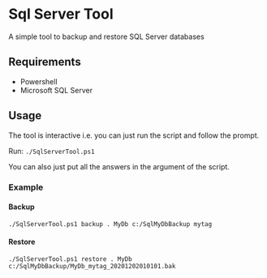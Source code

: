 # Sql Server Tool

A simple tool to backup and restore SQL Server databases

## Requirements

- Powershell
- Microsoft SQL Server

## Usage

The tool is interactive i.e. you can just run the script and follow the prompt.

Run: `./SqlServerTool.ps1`

You can also just put all the answers in the argument of the script. 

### Example

#### Backup

`./SqlServerTool.ps1 backup . MyDb c:/SqlMyDbBackup mytag`

#### Restore
`./SqlServerTool.ps1 restore . MyDb c:/SqlMyDbBackup/MyDb_mytag_20201202010101.bak`
